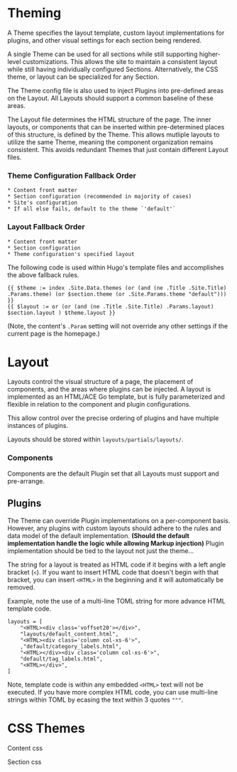 
# Theming
A Theme specifies the layout template, custom layout implementations for
	plugins, and other visual settings for each section being rendered.

A single Theme can be used for all sections while still supporting higher-level
	customizations. This allows the site to maintain a consistent layout while
	still having individually configured Sections.
Alternatively, the CSS theme, or layout can be specialized for any Section.

The Theme config file is also used to inject Plugins into pre-defined areas on
	the Layout. All Layouts should support a common baseline of these areas.

The Layout file determines the HTML structure of the page. The inner layouts,
	or components that can be inserted within pre-determined places of this structure,
	is defined by the Theme. This allows mutliple layouts to utilize the same
	Theme, meaning the component organization remains consistent. This avoids
	redundant Themes that just contain different Layout files.

### Theme Configuration Fallback Order
	* Content front matter
	* Section configuration (recommended in majority of cases)
	* Site's configuration
	* If all else fails, default to the theme `'default'`

### Layout Fallback Order
	* Content front matter
	* Section configuration
	* Theme configuration's specified layout

The following code is used within Hugo's template files and accomplishes the
	above fallback rules.
```
{{ $theme := index .Site.Data.themes (or (and (ne .Title .Site.Title) .Params.theme) (or $section.theme (or .Site.Params.theme "default"))) }}
{{ $layout := or (or (and (ne .Title .Site.Title) .Params.layout) $section.layout ) $theme.layout }}
```
(Note, the content's `.Param` setting will not override any other settings if
	the current page is the homepage.)


# Layout
Layouts control the visual structure of a page, the placement of components,
	and the areas where plugins can be injected.
A layout is implemented as an HTML/ACE Go template, but is fully parameterized
	and flexible in relation to the component and plugin configurations.


This allow control over the precise ordering of plugins and have multiple
	instances of plugins.

Layouts should be stored within `layouts/partials/layouts/`.


### Components
Components are the default Plugin set that all Layouts must support and
	pre-arrange.


## Plugins
The Theme can override Plugin implementations on a per-component basis.
However, any plugins with custom layouts should adhere to the rules and data model of the default implementation.
**(Should the default implementation handle the logic while allowing Markup injection)**
Plugin implementation should be tied to the layout not just the theme...

The string for a layout is treated as HTML code if it begins with a left angle
	bracket (`<`).
If you want to insert HTML code that doesn't begin with that bracket, you can
	insert `<HTML>` in the beginning and it will automatically be removed.

Example, note the use of a multi-line TOML string for more advance HTML
	template code.
```
layouts = [
	"<HTML><div class='voffset20'></div>",
	"layouts/default_content.html",
	"<HTML><div class='column col-xs-6'>",
	,"default/category_labels.html",
	"<HTML></div><div class='column col-xs-6'>",
	"default/tag_labels.html",
	"<HTML></div>",
]
```
Note, template code is within any embedded `<HTML>` text will not be executed.
If you have more complex HTML code, you can use multi-line strings within TOML
	by ecasing the text within 3 quotes `"""`.

# CSS Themes
Content
	css

Section
	css


